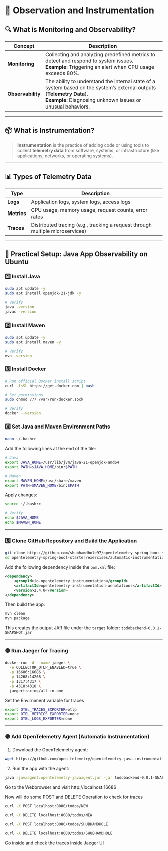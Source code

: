 
# 📡 Observation and Instrumentation

## 🔍 What is Monitoring and Observability?

| Concept         | Description |
|----------------|-------------|
| **Monitoring** | Collecting and analyzing predefined metrics to detect and respond to system issues.<br>**Example**: Triggering an alert when CPU usage exceeds 80%. |
| **Observability** | The ability to understand the internal state of a system based on the system’s external outputs (**Telemetry Data**).<br>**Example**: Diagnosing unknown issues or unusual behaviors. |

---

## 📦 What is Instrumentation?

> **Instrumentation** is the practice of adding code or using tools to collect **telemetry data** from software, systems, or infrastructure (like applications, networks, or operating systems).

---

## 📊 Types of Telemetry Data

| Type     | Description |
|----------|-------------|
| **Logs** | Application logs, system logs, access logs |
| **Metrics** | CPU usage, memory usage, request counts, error rates |
| **Traces** | Distributed tracing (e.g., tracking a request through multiple microservices) |

---

## 🧪 Practical Setup: Java App Observability on Ubuntu

### 1️⃣ Install Java

```bash
sudo apt update -y
sudo apt install openjdk-21-jdk -y

# Verify
java -version
javac -version
```

### 2️⃣ Install Maven

```bash
sudo apt update -y
sudo apt install maven -y

# Verify
mvn -version
```

### 3️⃣ Install Docker

```bash
# Run official Docker install script
curl -fsSL https://get.docker.com | bash

# Set permissions
sudo chmod 777 /var/run/docker.sock

# Verify
docker --version
```

### 4️⃣ Set Java and Maven Environment Paths

```bash
nano ~/.bashrc
```

Add the following lines at the end of the file:

```bash
# Java
export JAVA_HOME=/usr/lib/jvm/java-21-openjdk-amd64
export PATH=$JAVA_HOME/bin:$PATH

# Maven
export MAVEN_HOME=/usr/share/maven
export PATH=$MAVEN_HOME/bin:$PATH
```

Apply changes:

```bash
source ~/.bashrc

# Verify
echo $JAVA_HOME
echo $MAVEN_HOME
```

---

### 5️⃣ Clone GitHub Repository and Build the Application

```bash
git clone https://github.com/shubhamdhole97/opentelemetry-spring-boot-starter.git
cd opentelemetry-spring-boot-starter/exercises/automatic-instrumentation/initial/todobackend-springboot
```

Add the following dependency inside the `pom.xml` file:

```xml
<dependency>
    <groupId>io.opentelemetry.instrumentation</groupId>
    <artifactId>opentelemetry-instrumentation-annotations</artifactId>
    <version>2.4.0</version>
</dependency>
```

Then build the app:

```bash
mvn clean
mvn package
```

This creates the output JAR file under the `target` folder: `todobackend-0.0.1-SNAPSHOT.jar`

---

### 🟡 Run Jaeger for Tracing

```bash
docker run -d --name jaeger \
  -e COLLECTOR_OTLP_ENABLED=true \
  -p 16686:16686 \
  -p 14268:14268 \
  -p 1317:4317 \
  -p 4318:4318 \
  jaegertracing/all-in-one
```

Set the Envirniment variable for traces 
```bash
export OTEL_TRACES_EXPORTER=otlp
export OTEL_METRICS_EXPORTER=none
export OTEL_LOGS_EXPORTER=none
```
---

### 🟣 Add OpenTelemetry Agent (Automatic Instrumentation)

1. Download the OpenTelemetry agent:

```bash
wget https://github.com/open-telemetry/opentelemetry-java-instrumentation/releases/download/v2.8.0/opentelemetry-javaagent.jar
```

2. Run the app with the agent:

```bash
java -javaagent:opentelemetry-javaagent.jar -jar todobackend-0.0.1-SNAPSHOT.jar
```

Go to the Webbrowser and visit http://localhost:16686

Now will do some POST and DELETE Operation to check for traces

```bash
curl -X POST localhost:8080/todos/NEW
```
```bash
curl -X DELETE localhost:8080/todos/NEW
```
```bash
curl -X POST localhost:8080/todos/SHUBHAMDHOLE
```
```bash
curl -X DELETE localhost:8080/todos/SHUBHAMDHOLE
```

Go inside and check the traces inside Jaeger UI


